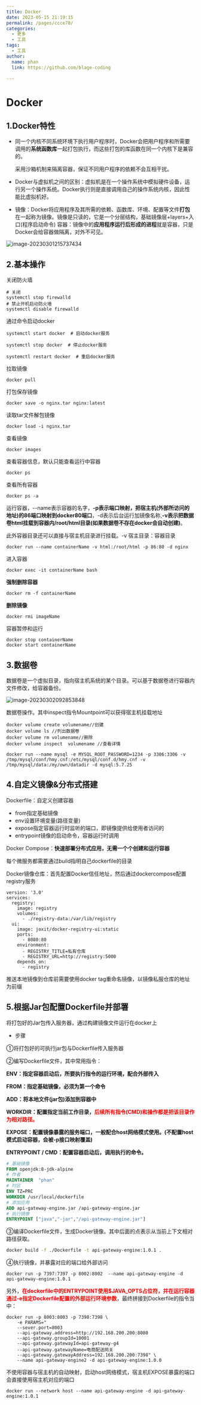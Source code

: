 ```yaml
---
title: Docker
date: 2023-05-15 21:19:15
permalink: /pages/ccce70/
categories: 
  - 更多
  - 工具
tags: 
  - 工具
author: 
  name: phan
  link: https://github.com/blage-coding

---
```

# Docker

## 1.Docker特性

- 同一个内核不同系统环境下执行用户程序时，Docker会把用户程序和所需要调用的**系统函数库**一起打包执行，而这些打包的库函数在同一个内核下是兼容的。

  采用沙箱机制来隔离容器，保证不同用户程序的依赖不会互相干扰。

- Docker与虚拟机之间的区别：虚拟机是在一个操作系统中模拟硬件设备，运行另一个操作系统。Docker执行则是直接调用自己的操作系统内核，因此性能比虚拟机好。

- 镜像：Docker将应用程序及其所需的依赖、函数库、环境、配置等文件**打包**在一起称为镜像。镜像是只读的，它是一个分层结构，基础镜像层+layers+入口(程序启动命令)
  容器：镜像中的**应用程序运行后形成的进程**就是容器，只是Docker会给容器做隔离，对外不可见。

![image-20230301215737434](https://jsd.cdn.zzko.cn/gh/blage-coding/picx-images-hosting@master/20230515/image-20230301215737434.zasjr6f9qkw.webp)

## 2.基本操作

关闭防火墙

```shell
# 关闭
systemctl stop firewalld
# 禁止开机启动防火墙
systemctl disable firewalld
```

通过命令启动docker

```shell
systemctl start docker  # 启动docker服务

systemctl stop docker  # 停止docker服务

systemctl restart docker  # 重启docker服务
```

拉取镜像

```
docker pull
```

打包保存镜像

```shell
docker save -o nginx.tar nginx:latest
```

读取tar文件解包镜像

```shell
docker load -i nginx.tar
```

查看镜像

```shell
docker images
```

查看容器信息，默认只能查看运行中容器

```shell
docker ps
```

查看所有容器

```shell
docker ps -a
```

运行容器，--name表示容器的名字，**-p表示端口映射，把宿主机(外部所访问的地址)的86端口映射到docker80端口**，-d表示后台运行加镜像名称,**-v表示把数据卷html挂载到容器内/root/html目录(如果数据卷不存在docker会自动创建)**。

此外容器目录还可以直接与宿主机目录进行挂载。-v 宿主目录：容器目录

```shell
docker run --name containerName -v html:/root/html -p 86:80 -d nginx
```

进入容器

```shell
docker exec -it containerName bash
```

**强制删除容器**

```shell
docker rm -f containerName
```

**删除镜像**

```shell
docker rmi imageName
```

容器暂停和运行

```shell
docker stop containerName
docker start containerName
```

## 3.数据卷

数据卷是一个虚拟目录，指向宿主机系统的某个目录。可以基于数据卷进行容器内文件修改，给容器备份。

![image-20230302092853848](https://jsd.cdn.zzko.cn/gh/blage-coding/picx-images-hosting@master/20230515/image-20230302092853848.121993raxfmo.webp)

数据卷操作。其中inspect指令Mountpoint可以获得宿主机挂载地址

```
docker volume create volumename//创建
docker volume ls //列出数据卷
docker volume rm volumename//删除
docker volume inspect  volumename //查看详情
```

```console
docker run --name mysql -e MYSQL_ROOT_PASSWORD=1234 -p 3306:3306 -v /tmp/mysql/conf/hmy.cnf:/etc/mysql/conf.d/hmy.cnf -v /tmp/mysql/data:/my/own/datadir -d mysql:5.7.25 
```

## 4.自定义镜像&分布式搭建

Dockerfile：自定义创建容器

- from指定基础镜像
- env设置环境变量(路径变量)
- expose指定容器运行时监听的端口，即镜像提供给使用者访问的
- entrypoint镜像的启动命令，容器运行时调用

Docker Compose：**快速部署分布式应用，无需一个个创建和运行容器**

每个微服务都需要通过build指明自己dockerfile的目录

Docker镜像仓库：首先配置Docker信任地址，然后通过dockercompose配置registry服务

```
version: '3.0'
services:
  registry:
    image: registry
    volumes:
      - ./registry-data:/var/lib/registry
  ui:
    image: joxit/docker-registry-ui:static
    ports:
      - 8080:80
    environment:
      - REGISTRY_TITLE=私有仓库
      - REGISTRY_URL=http://registry:5000
    depends_on:
      - registry
```

推送本地镜像到仓库前需要使用docker tag重命名镜像，以镜像私服仓库的地址为前缀

## 5.根据Jar包配置Dockerfile并部署

将打包好的Jar包传入服务器，通过构建镜像文件运行在docker上

- 步骤

①将打包好的可执行jar包与Dockerfile传入服务器

②编写Dockerfile文件，其中常用指令：

**ENV：指定容器启动后，所要执行指令的运行环境，配合外部传入**

**FROM：指定基础镜像，必须为第一个命令**

**ADD：将本地文件(jar包)添加到容器中**

**WORKDIR：配置指定当前工作目录，<font color="red">后续所有指令(CMD)和操作都是把该目录作为相对路径。</font>**

**EXPOSE：配置镜像暴露的服务端口，一般配合host网络模式使用。(不配置host模式启动容器，会被-p接口映射覆盖)**

**ENTRYPOINT  /    CMD：配置容器启动后，调用执行的命令。**

```dockerfile
# 基础镜像
FROM openjdk:8-jdk-alpine
# 作者
MAINTAINER  "phan"
# 时区
ENV TZ=PRC
WORKDIR /usr/local/dockerfile
# 添加应用
ADD api-gateway-engine.jar /api-gateway-engine.jar
# 执行镜像
ENTRYPOINT ["java","-jar","/api-gateway-engine.jar"]
```

③编译Dockerfile文件，生成Docker镜像。其中后面的点表示从当前上下文相对路径获取。

```sh
docker build -f ./Dockerfile -t api-gateway-engine:1.0.1 .
```

④执行镜像，并暴露对应的端口给外部访问

```shell
docker run -p 7397:7397 -p 8002:8002  --name api-gateway-engine -d api-gateway-engine:1.0.1
```

另外，<font color="red">**在dockerfile中的ENTRYPOINT使用$JAVA_OPTS占位符，并在运行容器通过-e指定Dockerfile配置的外部运行环境参数**</font>，最终拼接到Dockerfile的指令当中：

```shell
docker run -p 8003:8003 -p 7398:7398 \
    -e PARAMS="
    --sever.port=8003
    --api-gateway.address=http://192.168.200.200:8080
    --api-gateway.groupId=10001
    --api-gateway.gatewayId=api-gateway-g4
    --api-gateway.gatewayName=电商配送网关
    --api-gateway.gatewayAddress=192.168.200.200:7398" \
    --name api-gateway-engine2 -d api-gateway-engine:1.0.0
```

不使用容器与宿主机的自动映射，启动host网络模式，宿主机EXPOSE暴露的端口会直接使用宿主机对应的端口

```shell
docker run --network host --name api-gateway-engine -d api-gateway-engine:1.0.1
```
